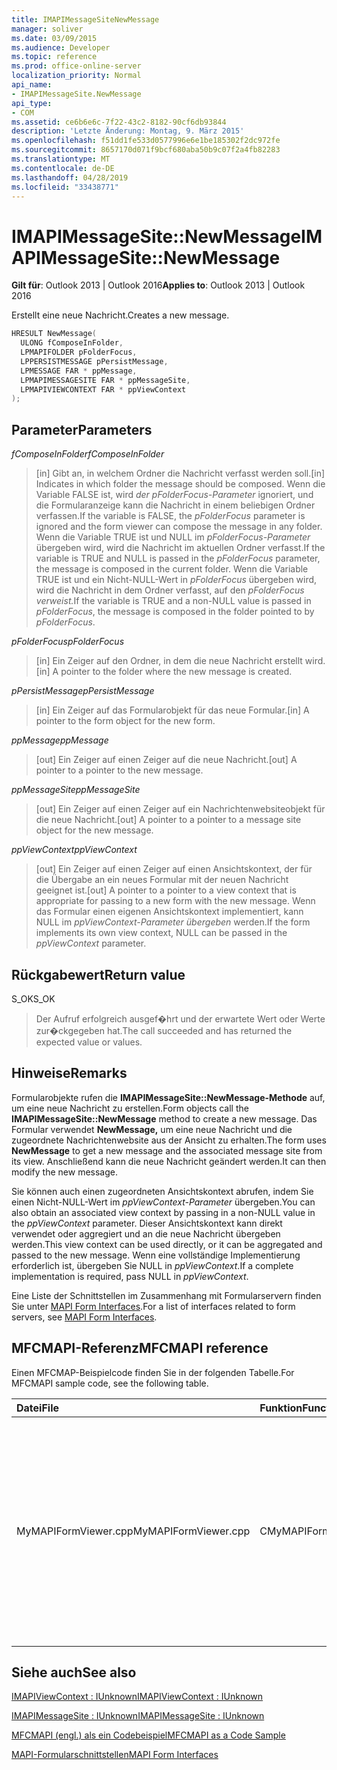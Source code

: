 ```yaml
---
title: IMAPIMessageSiteNewMessage
manager: soliver
ms.date: 03/09/2015
ms.audience: Developer
ms.topic: reference
ms.prod: office-online-server
localization_priority: Normal
api_name:
- IMAPIMessageSite.NewMessage
api_type:
- COM
ms.assetid: ce6b6e6c-7f22-43c2-8182-90cf6db93844
description: 'Letzte Änderung: Montag, 9. März 2015'
ms.openlocfilehash: f51dd1fe533d0577996e6e1be185302f2dc972fe
ms.sourcegitcommit: 8657170d071f9bcf680aba50b9c07f2a4fb82283
ms.translationtype: MT
ms.contentlocale: de-DE
ms.lasthandoff: 04/28/2019
ms.locfileid: "33438771"
---
```

# <a name="imapimessagesitenewmessage"></a><span data-ttu-id="22a4d-103">IMAPIMessageSite::NewMessage</span><span class="sxs-lookup"><span data-stu-id="22a4d-103">IMAPIMessageSite::NewMessage</span></span>

  
  
<span data-ttu-id="22a4d-104">**Gilt für**: Outlook 2013 | Outlook 2016</span><span class="sxs-lookup"><span data-stu-id="22a4d-104">**Applies to**: Outlook 2013 | Outlook 2016</span></span> 
  
<span data-ttu-id="22a4d-105">Erstellt eine neue Nachricht.</span><span class="sxs-lookup"><span data-stu-id="22a4d-105">Creates a new message.</span></span>
  
```cpp
HRESULT NewMessage(
  ULONG fComposeInFolder,
  LPMAPIFOLDER pFolderFocus,
  LPPERSISTMESSAGE pPersistMessage,
  LPMESSAGE FAR * ppMessage,
  LPMAPIMESSAGESITE FAR * ppMessageSite,
  LPMAPIVIEWCONTEXT FAR * ppViewContext
);
```

## <a name="parameters"></a><span data-ttu-id="22a4d-106">Parameter</span><span class="sxs-lookup"><span data-stu-id="22a4d-106">Parameters</span></span>

 <span data-ttu-id="22a4d-107">_fComposeInFolder_</span><span class="sxs-lookup"><span data-stu-id="22a4d-107">_fComposeInFolder_</span></span>
  
> <span data-ttu-id="22a4d-108">[in] Gibt an, in welchem Ordner die Nachricht verfasst werden soll.</span><span class="sxs-lookup"><span data-stu-id="22a4d-108">[in] Indicates in which folder the message should be composed.</span></span> <span data-ttu-id="22a4d-109">Wenn die Variable FALSE ist, wird  _der pFolderFocus-Parameter_ ignoriert, und die Formularanzeige kann die Nachricht in einem beliebigen Ordner verfassen.</span><span class="sxs-lookup"><span data-stu-id="22a4d-109">If the variable is FALSE, the  _pFolderFocus_ parameter is ignored and the form viewer can compose the message in any folder.</span></span> <span data-ttu-id="22a4d-110">Wenn die Variable TRUE ist und NULL im  _pFolderFocus-Parameter_ übergeben wird, wird die Nachricht im aktuellen Ordner verfasst.</span><span class="sxs-lookup"><span data-stu-id="22a4d-110">If the variable is TRUE and NULL is passed in the  _pFolderFocus_ parameter, the message is composed in the current folder.</span></span> <span data-ttu-id="22a4d-111">Wenn die Variable TRUE ist und ein Nicht-NULL-Wert in _pFolderFocus_ übergeben wird, wird die Nachricht in dem Ordner verfasst, auf den _pFolderFocus verweist._</span><span class="sxs-lookup"><span data-stu-id="22a4d-111">If the variable is TRUE and a non-NULL value is passed in  _pFolderFocus_, the message is composed in the folder pointed to by  _pFolderFocus_.</span></span>
    
 <span data-ttu-id="22a4d-112">_pFolderFocus_</span><span class="sxs-lookup"><span data-stu-id="22a4d-112">_pFolderFocus_</span></span>
  
> <span data-ttu-id="22a4d-113">[in] Ein Zeiger auf den Ordner, in dem die neue Nachricht erstellt wird.</span><span class="sxs-lookup"><span data-stu-id="22a4d-113">[in] A pointer to the folder where the new message is created.</span></span>
    
 <span data-ttu-id="22a4d-114">_pPersistMessage_</span><span class="sxs-lookup"><span data-stu-id="22a4d-114">_pPersistMessage_</span></span>
  
> <span data-ttu-id="22a4d-115">[in] Ein Zeiger auf das Formularobjekt für das neue Formular.</span><span class="sxs-lookup"><span data-stu-id="22a4d-115">[in] A pointer to the form object for the new form.</span></span>
    
 <span data-ttu-id="22a4d-116">_ppMessage_</span><span class="sxs-lookup"><span data-stu-id="22a4d-116">_ppMessage_</span></span>
  
> <span data-ttu-id="22a4d-117">[out] Ein Zeiger auf einen Zeiger auf die neue Nachricht.</span><span class="sxs-lookup"><span data-stu-id="22a4d-117">[out] A pointer to a pointer to the new message.</span></span>
    
 <span data-ttu-id="22a4d-118">_ppMessageSite_</span><span class="sxs-lookup"><span data-stu-id="22a4d-118">_ppMessageSite_</span></span>
  
> <span data-ttu-id="22a4d-119">[out] Ein Zeiger auf einen Zeiger auf ein Nachrichtenwebsiteobjekt für die neue Nachricht.</span><span class="sxs-lookup"><span data-stu-id="22a4d-119">[out] A pointer to a pointer to a message site object for the new message.</span></span>
    
 <span data-ttu-id="22a4d-120">_ppViewContext_</span><span class="sxs-lookup"><span data-stu-id="22a4d-120">_ppViewContext_</span></span>
  
> <span data-ttu-id="22a4d-121">[out] Ein Zeiger auf einen Zeiger auf einen Ansichtskontext, der für die Übergabe an ein neues Formular mit der neuen Nachricht geeignet ist.</span><span class="sxs-lookup"><span data-stu-id="22a4d-121">[out] A pointer to a pointer to a view context that is appropriate for passing to a new form with the new message.</span></span> <span data-ttu-id="22a4d-122">Wenn das Formular einen eigenen Ansichtskontext implementiert, kann NULL im  _ppViewContext-Parameter übergeben_ werden.</span><span class="sxs-lookup"><span data-stu-id="22a4d-122">If the form implements its own view context, NULL can be passed in the  _ppViewContext_ parameter.</span></span> 
    
## <a name="return-value"></a><span data-ttu-id="22a4d-123">Rückgabewert</span><span class="sxs-lookup"><span data-stu-id="22a4d-123">Return value</span></span>

<span data-ttu-id="22a4d-124">S_OK</span><span class="sxs-lookup"><span data-stu-id="22a4d-124">S_OK</span></span> 
  
> <span data-ttu-id="22a4d-125">Der Aufruf erfolgreich ausgef�hrt und der erwartete Wert oder Werte zur�ckgegeben hat.</span><span class="sxs-lookup"><span data-stu-id="22a4d-125">The call succeeded and has returned the expected value or values.</span></span>
    
## <a name="remarks"></a><span data-ttu-id="22a4d-126">Hinweise</span><span class="sxs-lookup"><span data-stu-id="22a4d-126">Remarks</span></span>

<span data-ttu-id="22a4d-127">Formularobjekte rufen die **IMAPIMessageSite::NewMessage-Methode** auf, um eine neue Nachricht zu erstellen.</span><span class="sxs-lookup"><span data-stu-id="22a4d-127">Form objects call the **IMAPIMessageSite::NewMessage** method to create a new message.</span></span> <span data-ttu-id="22a4d-128">Das Formular verwendet **NewMessage,** um eine neue Nachricht und die zugeordnete Nachrichtenwebsite aus der Ansicht zu erhalten.</span><span class="sxs-lookup"><span data-stu-id="22a4d-128">The form uses **NewMessage** to get a new message and the associated message site from its view.</span></span> <span data-ttu-id="22a4d-129">Anschließend kann die neue Nachricht geändert werden.</span><span class="sxs-lookup"><span data-stu-id="22a4d-129">It can then modify the new message.</span></span> 
  
<span data-ttu-id="22a4d-130">Sie können auch einen zugeordneten Ansichtskontext abrufen, indem Sie einen Nicht-NULL-Wert im  _ppViewContext-Parameter_ übergeben.</span><span class="sxs-lookup"><span data-stu-id="22a4d-130">You can also obtain an associated view context by passing in a non-NULL value in the  _ppViewContext_ parameter.</span></span> <span data-ttu-id="22a4d-131">Dieser Ansichtskontext kann direkt verwendet oder aggregiert und an die neue Nachricht übergeben werden.</span><span class="sxs-lookup"><span data-stu-id="22a4d-131">This view context can be used directly, or it can be aggregated and passed to the new message.</span></span> <span data-ttu-id="22a4d-132">Wenn eine vollständige Implementierung erforderlich ist, übergeben Sie NULL in  _ppViewContext_.</span><span class="sxs-lookup"><span data-stu-id="22a4d-132">If a complete implementation is required, pass NULL in  _ppViewContext_.</span></span>
  
<span data-ttu-id="22a4d-133">Eine Liste der Schnittstellen im Zusammenhang mit Formularservern finden Sie unter [MAPI Form Interfaces](mapi-form-interfaces.md).</span><span class="sxs-lookup"><span data-stu-id="22a4d-133">For a list of interfaces related to form servers, see [MAPI Form Interfaces](mapi-form-interfaces.md).</span></span>
  
## <a name="mfcmapi-reference"></a><span data-ttu-id="22a4d-134">MFCMAPI-Referenz</span><span class="sxs-lookup"><span data-stu-id="22a4d-134">MFCMAPI reference</span></span>

<span data-ttu-id="22a4d-135">Einen MFCMAP-Beispielcode finden Sie in der folgenden Tabelle.</span><span class="sxs-lookup"><span data-stu-id="22a4d-135">For MFCMAPI sample code, see the following table.</span></span>
  
|<span data-ttu-id="22a4d-136">**Datei**</span><span class="sxs-lookup"><span data-stu-id="22a4d-136">**File**</span></span>|<span data-ttu-id="22a4d-137">**Funktion**</span><span class="sxs-lookup"><span data-stu-id="22a4d-137">**Function**</span></span>|<span data-ttu-id="22a4d-138">**Comment**</span><span class="sxs-lookup"><span data-stu-id="22a4d-138">**Comment**</span></span>|
|:-----|:-----|:-----|
|<span data-ttu-id="22a4d-139">MyMAPIFormViewer.cpp</span><span class="sxs-lookup"><span data-stu-id="22a4d-139">MyMAPIFormViewer.cpp</span></span>  <br/> |<span data-ttu-id="22a4d-140">CMyMAPIFormViewer::NewMessage</span><span class="sxs-lookup"><span data-stu-id="22a4d-140">CMyMAPIFormViewer::NewMessage</span></span>  <br/> |<span data-ttu-id="22a4d-141">MFCMAPI verwendet die **IMAPIMessageSite::NewMessage-Methode,** um eine neue Nachricht zu erstellen, eine neue Formularanzeige zu instanziieren und **SetPersist** zum Festlegen der Nachricht in der Formularanzeige auf.</span><span class="sxs-lookup"><span data-stu-id="22a4d-141">MFCMAPI uses the **IMAPIMessageSite::NewMessage** method to create a new message, instantiate a new form viewer, and call **SetPersist** to set the message on the form viewer.</span></span> <span data-ttu-id="22a4d-142">Schließlich wird die Formularanzeige als Nachrichtenwebsite zurückgegeben.</span><span class="sxs-lookup"><span data-stu-id="22a4d-142">Finally, it returns the form viewer as the message site.</span></span>  <br/> |
   
## <a name="see-also"></a><span data-ttu-id="22a4d-143">Siehe auch</span><span class="sxs-lookup"><span data-stu-id="22a4d-143">See also</span></span>



[<span data-ttu-id="22a4d-144">IMAPIViewContext : IUnknown</span><span class="sxs-lookup"><span data-stu-id="22a4d-144">IMAPIViewContext : IUnknown</span></span>](imapiviewcontextiunknown.md)
  
[<span data-ttu-id="22a4d-145">IMAPIMessageSite : IUnknown</span><span class="sxs-lookup"><span data-stu-id="22a4d-145">IMAPIMessageSite : IUnknown</span></span>](imapimessagesiteiunknown.md)


[<span data-ttu-id="22a4d-146">MFCMAPI (engl.) als ein Codebeispiel</span><span class="sxs-lookup"><span data-stu-id="22a4d-146">MFCMAPI as a Code Sample</span></span>](mfcmapi-as-a-code-sample.md)
  
[<span data-ttu-id="22a4d-147">MAPI-Formularschnittstellen</span><span class="sxs-lookup"><span data-stu-id="22a4d-147">MAPI Form Interfaces</span></span>](mapi-form-interfaces.md)


